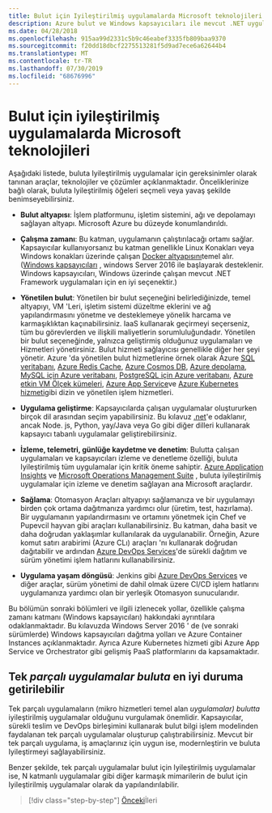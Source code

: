 ```yaml
---
title: Bulut için Iyileştirilmiş uygulamalarda Microsoft teknolojileri
description: Azure bulut ve Windows kapsayıcıları ile mevcut .NET uygulamalarını modernleştirin | Bulut için Iyileştirilmiş uygulamalarda Microsoft teknolojileri
ms.date: 04/28/2018
ms.openlocfilehash: 915aa99d2331c5b9c46eabef3335fb809baa9370
ms.sourcegitcommit: f20dd18dbcf2275513281f5d9ad7ece6a62644b4
ms.translationtype: MT
ms.contentlocale: tr-TR
ms.lasthandoff: 07/30/2019
ms.locfileid: "68676996"
---
```

# <a name="microsoft-technologies-in-cloud-optimized-applications"></a>Bulut için iyileştirilmiş uygulamalarda Microsoft teknolojileri

Aşağıdaki listede, buluta Iyileştirilmiş uygulamalar için gereksinimler olarak tanınan araçlar, teknolojiler ve çözümler açıklanmaktadır. Önceliklerinize bağlı olarak, buluta Iyileştirilmiş öğeleri seçmeli veya yavaş şekilde benimseyebilirsiniz.

- **Bulut altyapısı**: İşlem platformunu, işletim sistemini, ağı ve depolamayı sağlayan altyapı. Microsoft Azure bu düzeyde konumlandırıldı.

- **Çalışma zamanı**: Bu katman, uygulamanın çalıştırılacağı ortamı sağlar. Kapsayıcılar kullanıyorsanız bu katman genellikle Linux Konakları veya Windows konakları üzerinde çalışan [Docker altyapısını](https://docs.docker.com/engine/)temel alır. ([Windows kapsayıcıları](https://docs.microsoft.com/virtualization/windowscontainers/about/) , windows Server 2016 ile başlayarak desteklenir. Windows kapsayıcıları, Windows üzerinde çalışan mevcut .NET Framework uygulamaları için en iyi seçenektir.)

- **Yönetilen bulut**: Yönetilen bir bulut seçeneğini belirlediğinizde, temel altyapıyı, VM 'Leri, işletim sistemi düzeltme eklerini ve ağ yapılandırmasını yönetme ve desteklemeye yönelik harcama ve karmaşıklıktan kaçınabilirsiniz. IaaS kullanarak geçirmeyi seçerseniz, tüm bu görevlerden ve ilişkili maliyetlerin sorumluluğundadır. Yönetilen bir bulut seçeneğinde, yalnızca geliştirmiş olduğunuz uygulamaları ve Hizmetleri yönetirsiniz. Bulut hizmeti sağlayıcısı genellikle diğer her şeyi yönetir. Azure 'da yönetilen bulut hizmetlerine örnek olarak Azure [SQL veritabanı](https://azure.microsoft.com/services/sql-database), [Azure Redis Cache](https://azure.microsoft.com/services/cache/), [Azure Cosmos DB](https://azure.microsoft.com/services/cosmos-db/), [Azure depolama](https://azure.microsoft.com/services/storage/), [MySQL için Azure veritabanı](https://azure.microsoft.com/services/mysql/), [PostgreSQL için Azure veritabanı](https://azure.microsoft.com/services/postgresql/), [Azure etkin ](https://azure.microsoft.com/services/active-directory/) [VM Ölçek kümeleri](https://azure.microsoft.com/services/virtual-machine-scale-sets/), [Azure App Service](https://azure.microsoft.com/services/app-service/)ve [Azure Kubernetes hizmeti](https://azure.microsoft.com/services/container-service/)gibi dizin ve yönetilen işlem hizmetleri.

- **Uygulama geliştirme**: Kapsayıcılarda çalışan uygulamalar oluştururken birçok dil arasından seçim yapabilirsiniz. Bu kılavuz [.net](https://www.microsoft.com/net)'e odaklanır, ancak Node. js, Python, yay/Java veya Go gibi diğer dilleri kullanarak kapsayıcı tabanlı uygulamalar geliştirebilirsiniz.

- **İzleme, telemetri, günlüğe kaydetme ve denetim**: Bulutta çalışan uygulamaları ve kapsayıcıları izleme ve denetleme özelliği, buluta Iyileştirilmiş tüm uygulamalar için kritik öneme sahiptir. [Azure Application Insights](https://azure.microsoft.com/services/application-insights/) ve [Microsoft Operations Management Suite](https://www.microsoft.com/cloud-platform/operations-management-suite) , buluta iyileştirilmiş uygulamalar için izleme ve denetim sağlayan ana Microsoft araçlardır.

- **Sağlama**: Otomasyon Araçları altyapıyı sağlamanıza ve bir uygulamayı birden çok ortama dağıtmanıza yardımcı olur (üretim, test, hazırlama). Bir uygulamanın yapılandırmasını ve ortamını yönetmek için Chef ve Pupevcil hayvan gibi araçları kullanabilirsiniz. Bu katman, daha basit ve daha doğrudan yaklaşımlar kullanılarak da uygulanabilir. Örneğin, Azure komut satırı arabirimi (Azure CLı) araçları 'nı kullanarak doğrudan dağıtabilir ve ardından [Azure DevOps Services](https://azure.microsoft.com/services/devops/)'de sürekli dağıtım ve sürüm yönetimi işlem hatlarını kullanabilirsiniz.

- **Uygulama yaşam döngüsü**: Jenkins gibi [Azure DevOps Services](https://azure.microsoft.com/services/devops/) ve diğer araçlar, sürüm yönetimi de dahil olmak üzere CI/CD işlem hatlarını uygulamanıza yardımcı olan bir yerleşik Otomasyon sunucularıdır.

Bu bölümün sonraki bölümleri ve ilgili izlenecek yollar, özellikle çalışma zamanı katmanı (Windows kapsayıcıları) hakkındaki ayrıntılara odaklanmaktadır. Bu kılavuzda Windows Server 2016 ' de (ve sonraki sürümlerde) Windows kapsayıcıları dağıtma yolları ve Azure Container Instances açıklanmaktadır. Ayrıca Azure Kubernetes hizmeti gibi Azure App Service ve Orchestrator gibi gelişmiş PaaS platformlarını da kapsamaktadır.

## <a name="monolithic-applications-can-be-cloud-optimized"></a>Tek *parçalı uygulamalar buluta* en iyi duruma getirilebilir

Tek parçalı uygulamaların (mikro hizmetleri temel alan *uygulamalar) bulutta* iyileştirilmiş uygulamalar olduğunu vurgulamak önemlidir. Kapsayıcılar, sürekli teslim ve DevOps birleşimini kullanarak bulut bilgi işlem modelinden faydalanan tek parçalı uygulamalar oluşturup çalıştırabilirsiniz. Mevcut bir tek parçalı uygulama, iş amaçlarınız için uygun ise, modernleştirin ve buluta Iyileştirmeyi sağlayabilirsiniz.

Benzer şekilde, tek parçalı uygulamalar bulut için Iyileştirilmiş uygulamalar ise, N katmanlı uygulamalar gibi diğer karmaşık mimarilerin de bulut için Iyileştirilmiş uygulamalar olarak da yapılandırılabilir.

>[!div class="step-by-step"]
>[Önceki](reasons-to-modernize-existing-net-apps-to-cloud-optimized-applications.md)İleri
>[](what-about-cloud-native-applications.md)
